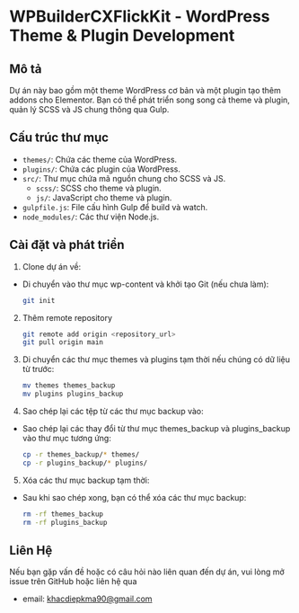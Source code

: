 # WPBuilderCXFlickKit - WordPress Theme & Plugin Development

## Mô tả
Dự án này bao gồm một theme WordPress cơ bản và một plugin tạo thêm addons cho Elementor. Bạn có thể phát triển song song cả theme và plugin, quản lý SCSS và JS chung thông qua Gulp.

## Cấu trúc thư mục
- `themes/`: Chứa các theme của WordPress.
- `plugins/`: Chứa các plugin của WordPress.
- `src/`: Thư mục chứa mã nguồn chung cho SCSS và JS.
    - `scss/`: SCSS cho theme và plugin.
    - `js/`: JavaScript cho theme và plugin.
- `gulpfile.js`: File cấu hình Gulp để build và watch.
- `node_modules/`: Các thư viện Node.js.

## Cài đặt và phát triển
1. Clone dự án về:
- Di chuyển vào thư mục wp-content và khởi tạo Git (nếu chưa làm):
    ```bash
    git init
  
2. Thêm remote repository
     ```bash
   git remote add origin <repository_url>
   git pull origin main
   
3. Di chuyển các thư mục themes và plugins tạm thời nếu chúng có dữ liệu từ trước:
    ```bash
    mv themes themes_backup
    mv plugins plugins_backup
   
4. Sao chép lại các tệp từ các thư mục backup vào:
- Sao chép lại các thay đổi từ thư mục themes_backup và plugins_backup vào thư mục tương ứng:
    ```bash
    cp -r themes_backup/* themes/
    cp -r plugins_backup/* plugins/

5. Xóa các thư mục backup tạm thời:
- Sau khi sao chép xong, bạn có thể xóa các thư mục backup:
    ```bash
    rm -rf themes_backup
    rm -rf plugins_backup

## Liên Hệ

Nếu bạn gặp vấn đề hoặc có câu hỏi nào liên quan đến dự án, vui lòng mở issue trên GitHub hoặc liên hệ qua
- email: khacdiepkma90@gmail.com